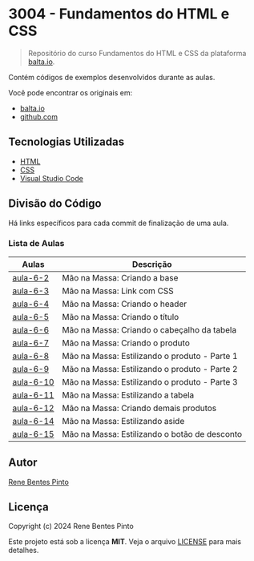 # 3004 - Fundamentos do HTML e CSS

> Repositório do curso Fundamentos do HTML e CSS da plataforma [balta.io](https://balta.io).

Contém códigos de exemplos desenvolvidos durante as aulas.

Você pode encontrar os originais em:

- [balta.io](https://balta.io/cursos/fundamentos-html-css)
- [github.com](https://github.com/balta-io/3004)

## Tecnologias Utilizadas

- [HTML](https://developer.mozilla.org/pt-BR/docs/Learn/HTML)
- [CSS](https://developer.mozilla.org/pt-BR/docs/Learn/CSS)
- [Visual Studio Code](https://code.visualstudio.com/)

## Divisão do Código

Há links específicos para cada commit de finalização de uma aula.

### Lista de Aulas

| Aulas                             | Descrição                                     |
| --------------------------------- | --------------------------------------------- |
| [aula-6-2](../../commit/43b6fb4)  | Mão na Massa: Criando a base                  |
| [aula-6-3](../../commit/aa54103)  | Mão na Massa: Link com CSS                    |
| [aula-6-4](../../commit/0bccf29)  | Mão na Massa: Criando o header                |
| [aula-6-5](../../commit/4fab50a)  | Mão na Massa: Criando o título                |
| [aula-6-6](../../commit/5e066c0)  | Mão na Massa: Criando o cabeçalho da tabela   |
| [aula-6-7](../../commit/6b6b7db)  | Mão na Massa: Criando o produto               |
| [aula-6-8](../../commit/df95205)  | Mão na Massa: Estilizando o produto - Parte 1 |
| [aula-6-9](../../commit/df195d6)  | Mão na Massa: Estilizando o produto - Parte 2 |
| [aula-6-10](../../commit/d10734b) | Mão na Massa: Estilizando o produto - Parte 3 |
| [aula-6-11](../../commit/cbb0bf9) | Mão na Massa: Estilizando a tabela            |
| [aula-6-12](../../commit/d1afb3a) | Mão na Massa: Criando demais produtos         |
| [aula-6-14](../../commit/3472269) | Mão na Massa: Estilizando aside               |
| [aula-6-15](../../commit/c7a9469) | Mão na Massa: Estilizando o botão de desconto |

## Autor

[Rene Bentes Pinto](http://github.com/renebentes)

## Licença

Copyright (c) 2024 Rene Bentes Pinto

Este projeto está sob a licença **MIT**. Veja o arquivo [LICENSE](LICENSE) para mais detalhes.
